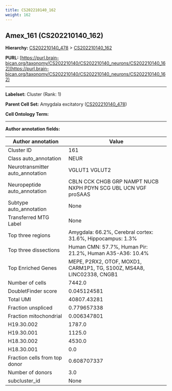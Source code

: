 ```yaml
---
title: CS202210140_162
weight: 162
---
```

## Amex_161 (CS202210140_162)
<b>Hierarchy: </b>
[CS202210140_478](../CS202210140_478) >
[CS202210140_162](../CS202210140_162)

**PURL:** [https://purl.brain-bican.org/taxonomy/CS202210140/CS202210140_neurons/CS202210140_162](https://purl.brain-bican.org/taxonomy/CS202210140/CS202210140_neurons/CS202210140_162)

---


**Labelset:** Cluster (Rank: 1)

**Parent Cell Set:** Amygdala excitatory ([CS202210140_478](../CS202210140_478))



**Cell Ontology Term:** 

[MARKER GENES.]: #


---

[TRANSFERRED ANNOTATIONS.]: #


[AUTHOR ANNOTATION FIELDS.]: #


**Author annotation fields:**

| Author annotation | Value |
|-------------------|-------|
|Cluster ID|161|
|Class auto_annotation|NEUR|
|Neurotransmitter auto_annotation|VGLUT1 VGLUT2|
|Neuropeptide auto_annotation|CBLN CCK CHGB GRP NAMPT NUCB NXPH PDYN SCG UBL UCN VGF proSAAS|
|Subtype auto_annotation|None|
|Transferred MTG Label|None|
|Top three regions|Amygdala: 66.2%, Cerebral cortex: 31.6%, Hippocampus: 1.3%|
|Top three dissections|Human CMN: 57.7%, Human Pir: 21.2%, Human A35-A36: 10.4%|
|Top Enriched Genes|MEPE, P2RX2, OTOF, MOXD1, CARM1P1, TG, S100Z, MS4A8, LINC02338, CNGB1|
|Number of cells|7442.0|
|DoubletFinder score|0.045124581|
|Total UMI|40807.43281|
|Fraction unspliced|0.779657338|
|Fraction mitochondrial|0.006347801|
|H19.30.002|1787.0|
|H19.30.001|1125.0|
|H18.30.002|4530.0|
|H18.30.001|0.0|
|Fraction cells from top donor|0.608707337|
|Number of donors|3.0|
|subcluster_id|None|

